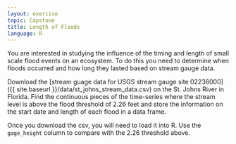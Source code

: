 ```yaml
---
layout: exercise
topic: Capstone
title: Length of Floods
language: R
---
```


You are interested in studying the influence of the timing and length of small
scale flood events on an ecosystem. To do this you need to determine when floods
occurred and how long they lasted based on stream gauge data.

Download the
[stream guage data for USGS stream gauge site 02236000]({{ site.baseurl }}/data/st_johns_stream_data.csv)
on the St. Johns River in Florida. Find the continuous pieces of the time-series
where the stream level is above the flood threshold of 2.26 feet and store the
information on the start date and length of each flood in a data frame.

Once you download the csv, you will need to load it into R. Use the `gage_height` column to compare with the 2.26 threshold above. 

